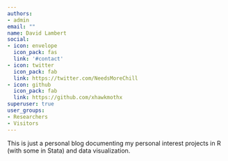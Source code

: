 ```yaml
---
authors:
- admin
email: ""
name: David Lambert
social:
- icon: envelope
  icon_pack: fas
  link: '#contact'
- icon: twitter
  icon_pack: fab
  link: https://twitter.com/NeedsMoreChill
- icon: github
  icon_pack: fab
  link: https://github.com/xhawkmothx
superuser: true
user_groups:
- Researchers
- Visitors
---
```


This is just a personal blog documenting my personal interest projects in R (with some in Stata) and data visualization.